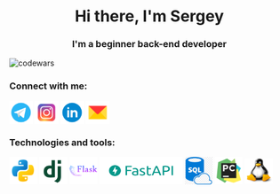 <h1 align="center">Hi there, I'm Sergey </h1>
<h3 align="center">I'm a beginner back-end developer</h3>

![codewars](https://www.codewars.com/users/Kardashq/badges/small)

### Connect with me:
<p align="left">
<a href="https://t.me/kardashq" target="_blank"><img align="center" src="icons/telegram.png" alt="kardashq" height="42" width="42" /></a>
<a href="https://www.instagram.com/kardashq/" target="_blank"><img align="center" src="icons/instagram.png" alt="kardashq" height="42" width="42" /></a>
<a href="https://www.linkedin.com/in/kardashq/" target="blank"><img align="center" src="icons/linkedin.png" alt="kardashq" height="42" width="42" /></a>
<a href="mailto:kardashq@yandex.ru" target="blank"><img align="center" src="icons/Yandex_Mail.png" alt="kardashq" height="42" width="42" /></a>

  
### Technologies and tools:
<p align="left">
<img align="center" src="icons/icons8-питон-240.png" alt="python" height="50" width="50" /> 
<img align="center" src="icons/icons8-django-256.png" alt="django" height="50" width="50" /> 
<img align="center" src="icons/icons8-flask-256.png" alt="flask" height="50" width="50" /> 
<img align="center" src="icons/fastapi.png" alt="kardashq" height="50" width="150" />
<img align="center" src="icons/sql.png" alt="sql" height="50" width="50" />
<img align="center" src="icons/icons8-pycharm-240.png" alt="pycharm" height="50" width="50" />
<img align="center" src="icons/LINUX-LOGO.png" alt="kardashq" height="45" width="50" />
  
  
 
